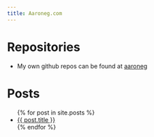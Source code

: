 ```yaml
---
title: Aaroneg.com
---
```

# Repositories
* My own github repos can be found at [aaroneg](https://github.com/aaroneg?utf8=%E2%9C%93&tab=repositories&q=&type=source&language=)

# Posts
<ul>
  {% for post in site.posts %}
    <li>
      <a href="{{ post.url }}">{{ post.title }}</a>
    </li>
  {% endfor %}
</ul>